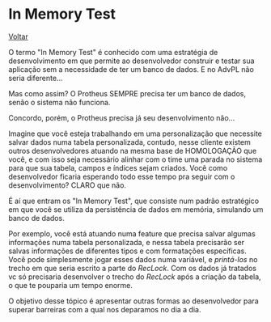 # In Memory Test

[Voltar](../../README.md)

O termo "In Memory Test" é conhecido com uma estratégia de desenvolvimento em que permite ao desenvolvedor construir e testar sua aplicação sem a necessidade de ter um banco de dados. E no AdvPL não seria diferente...

Mas como assim? O Protheus SEMPRE precisa ter um banco de dados, senão o sistema não funciona.

Concordo, porém, o Protheus precisa já seu desenvolvimento não...

Imagine que você esteja trabalhando em uma personalização que necessite salvar dados numa tabela personalizada, contudo, nesse cliente existem outros desenvolvedores atuando na mesma base de HOMOLOGAÇÃO que você, e com isso seja necessário alinhar com o time uma parada no sistema para que sua tabela, campos e índices sejam criados. Você como desenvolvedor ficaria esperando todo esse tempo pra seguir com o desenvolvimento? CLARO que não.

É aí que entram os "In Memory Test", que consiste num padrão estratégico em que você se utiliza da persistência de dados em memória, simulando um banco de dados.

Por exemplo, você está atuando numa feature que precisa salvar algumas informações numa tabela personalizada, e nessa tabela precisarão ser salvas informações de diferentes tipos e com formatações específicas. Você pode simplesmente jogar esses dados numa variável, e _printá-los_ no trecho em que seria escrito a parte do _RecLock_. Com os dados já tratados vc só precisaria desenvolver o trecho do _RecLock_ após a criação da tabela, o que te pouparia um tempo enorme.

O objetivo desse tópico é apresentar outras formas ao desenvolvedor para superar barreiras com a qual nos deparamos no dia a dia.